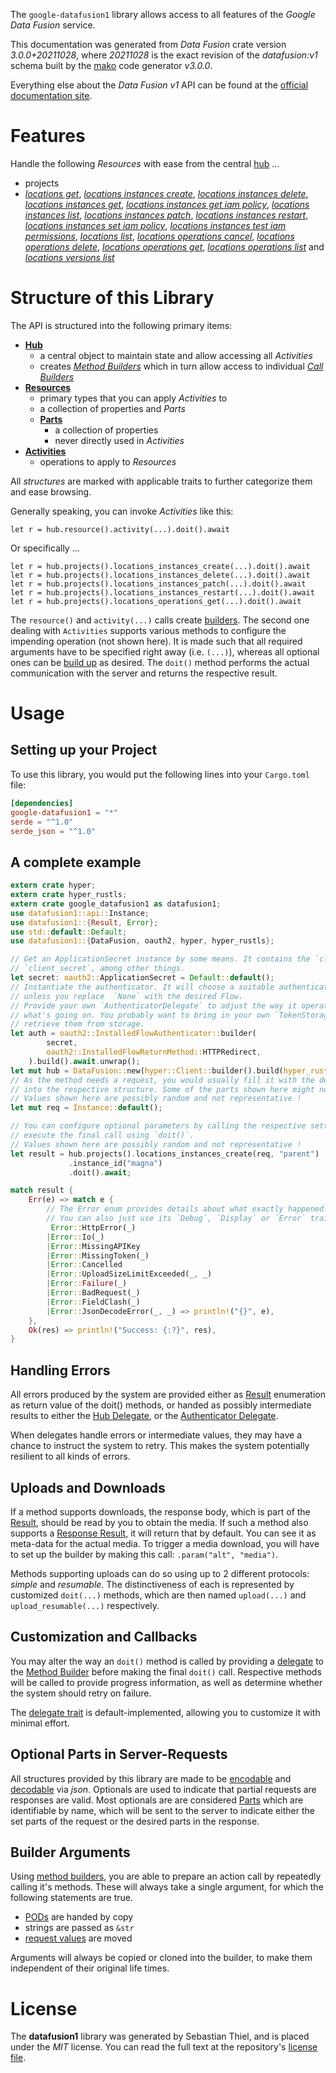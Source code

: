 <!---
DO NOT EDIT !
This file was generated automatically from 'src/mako/api/README.md.mako'
DO NOT EDIT !
-->
The `google-datafusion1` library allows access to all features of the *Google Data Fusion* service.

This documentation was generated from *Data Fusion* crate version *3.0.0+20211028*, where *20211028* is the exact revision of the *datafusion:v1* schema built by the [mako](http://www.makotemplates.org/) code generator *v3.0.0*.

Everything else about the *Data Fusion* *v1* API can be found at the
[official documentation site](https://cloud.google.com/data-fusion/docs).
# Features

Handle the following *Resources* with ease from the central [hub](https://docs.rs/google-datafusion1/3.0.0+20211028/google_datafusion1/DataFusion) ... 

* projects
 * [*locations get*](https://docs.rs/google-datafusion1/3.0.0+20211028/google_datafusion1/api::ProjectLocationGetCall), [*locations instances create*](https://docs.rs/google-datafusion1/3.0.0+20211028/google_datafusion1/api::ProjectLocationInstanceCreateCall), [*locations instances delete*](https://docs.rs/google-datafusion1/3.0.0+20211028/google_datafusion1/api::ProjectLocationInstanceDeleteCall), [*locations instances get*](https://docs.rs/google-datafusion1/3.0.0+20211028/google_datafusion1/api::ProjectLocationInstanceGetCall), [*locations instances get iam policy*](https://docs.rs/google-datafusion1/3.0.0+20211028/google_datafusion1/api::ProjectLocationInstanceGetIamPolicyCall), [*locations instances list*](https://docs.rs/google-datafusion1/3.0.0+20211028/google_datafusion1/api::ProjectLocationInstanceListCall), [*locations instances patch*](https://docs.rs/google-datafusion1/3.0.0+20211028/google_datafusion1/api::ProjectLocationInstancePatchCall), [*locations instances restart*](https://docs.rs/google-datafusion1/3.0.0+20211028/google_datafusion1/api::ProjectLocationInstanceRestartCall), [*locations instances set iam policy*](https://docs.rs/google-datafusion1/3.0.0+20211028/google_datafusion1/api::ProjectLocationInstanceSetIamPolicyCall), [*locations instances test iam permissions*](https://docs.rs/google-datafusion1/3.0.0+20211028/google_datafusion1/api::ProjectLocationInstanceTestIamPermissionCall), [*locations list*](https://docs.rs/google-datafusion1/3.0.0+20211028/google_datafusion1/api::ProjectLocationListCall), [*locations operations cancel*](https://docs.rs/google-datafusion1/3.0.0+20211028/google_datafusion1/api::ProjectLocationOperationCancelCall), [*locations operations delete*](https://docs.rs/google-datafusion1/3.0.0+20211028/google_datafusion1/api::ProjectLocationOperationDeleteCall), [*locations operations get*](https://docs.rs/google-datafusion1/3.0.0+20211028/google_datafusion1/api::ProjectLocationOperationGetCall), [*locations operations list*](https://docs.rs/google-datafusion1/3.0.0+20211028/google_datafusion1/api::ProjectLocationOperationListCall) and [*locations versions list*](https://docs.rs/google-datafusion1/3.0.0+20211028/google_datafusion1/api::ProjectLocationVersionListCall)




# Structure of this Library

The API is structured into the following primary items:

* **[Hub](https://docs.rs/google-datafusion1/3.0.0+20211028/google_datafusion1/DataFusion)**
    * a central object to maintain state and allow accessing all *Activities*
    * creates [*Method Builders*](https://docs.rs/google-datafusion1/3.0.0+20211028/google_datafusion1/client::MethodsBuilder) which in turn
      allow access to individual [*Call Builders*](https://docs.rs/google-datafusion1/3.0.0+20211028/google_datafusion1/client::CallBuilder)
* **[Resources](https://docs.rs/google-datafusion1/3.0.0+20211028/google_datafusion1/client::Resource)**
    * primary types that you can apply *Activities* to
    * a collection of properties and *Parts*
    * **[Parts](https://docs.rs/google-datafusion1/3.0.0+20211028/google_datafusion1/client::Part)**
        * a collection of properties
        * never directly used in *Activities*
* **[Activities](https://docs.rs/google-datafusion1/3.0.0+20211028/google_datafusion1/client::CallBuilder)**
    * operations to apply to *Resources*

All *structures* are marked with applicable traits to further categorize them and ease browsing.

Generally speaking, you can invoke *Activities* like this:

```Rust,ignore
let r = hub.resource().activity(...).doit().await
```

Or specifically ...

```ignore
let r = hub.projects().locations_instances_create(...).doit().await
let r = hub.projects().locations_instances_delete(...).doit().await
let r = hub.projects().locations_instances_patch(...).doit().await
let r = hub.projects().locations_instances_restart(...).doit().await
let r = hub.projects().locations_operations_get(...).doit().await
```

The `resource()` and `activity(...)` calls create [builders][builder-pattern]. The second one dealing with `Activities` 
supports various methods to configure the impending operation (not shown here). It is made such that all required arguments have to be 
specified right away (i.e. `(...)`), whereas all optional ones can be [build up][builder-pattern] as desired.
The `doit()` method performs the actual communication with the server and returns the respective result.

# Usage

## Setting up your Project

To use this library, you would put the following lines into your `Cargo.toml` file:

```toml
[dependencies]
google-datafusion1 = "*"
serde = "^1.0"
serde_json = "^1.0"
```

## A complete example

```Rust
extern crate hyper;
extern crate hyper_rustls;
extern crate google_datafusion1 as datafusion1;
use datafusion1::api::Instance;
use datafusion1::{Result, Error};
use std::default::Default;
use datafusion1::{DataFusion, oauth2, hyper, hyper_rustls};

// Get an ApplicationSecret instance by some means. It contains the `client_id` and 
// `client_secret`, among other things.
let secret: oauth2::ApplicationSecret = Default::default();
// Instantiate the authenticator. It will choose a suitable authentication flow for you, 
// unless you replace  `None` with the desired Flow.
// Provide your own `AuthenticatorDelegate` to adjust the way it operates and get feedback about 
// what's going on. You probably want to bring in your own `TokenStorage` to persist tokens and
// retrieve them from storage.
let auth = oauth2::InstalledFlowAuthenticator::builder(
        secret,
        oauth2::InstalledFlowReturnMethod::HTTPRedirect,
    ).build().await.unwrap();
let mut hub = DataFusion::new(hyper::Client::builder().build(hyper_rustls::HttpsConnector::with_native_roots()), auth);
// As the method needs a request, you would usually fill it with the desired information
// into the respective structure. Some of the parts shown here might not be applicable !
// Values shown here are possibly random and not representative !
let mut req = Instance::default();

// You can configure optional parameters by calling the respective setters at will, and
// execute the final call using `doit()`.
// Values shown here are possibly random and not representative !
let result = hub.projects().locations_instances_create(req, "parent")
             .instance_id("magna")
             .doit().await;

match result {
    Err(e) => match e {
        // The Error enum provides details about what exactly happened.
        // You can also just use its `Debug`, `Display` or `Error` traits
         Error::HttpError(_)
        |Error::Io(_)
        |Error::MissingAPIKey
        |Error::MissingToken(_)
        |Error::Cancelled
        |Error::UploadSizeLimitExceeded(_, _)
        |Error::Failure(_)
        |Error::BadRequest(_)
        |Error::FieldClash(_)
        |Error::JsonDecodeError(_, _) => println!("{}", e),
    },
    Ok(res) => println!("Success: {:?}", res),
}

```
## Handling Errors

All errors produced by the system are provided either as [Result](https://docs.rs/google-datafusion1/3.0.0+20211028/google_datafusion1/client::Result) enumeration as return value of
the doit() methods, or handed as possibly intermediate results to either the 
[Hub Delegate](https://docs.rs/google-datafusion1/3.0.0+20211028/google_datafusion1/client::Delegate), or the [Authenticator Delegate](https://docs.rs/yup-oauth2/*/yup_oauth2/trait.AuthenticatorDelegate.html).

When delegates handle errors or intermediate values, they may have a chance to instruct the system to retry. This 
makes the system potentially resilient to all kinds of errors.

## Uploads and Downloads
If a method supports downloads, the response body, which is part of the [Result](https://docs.rs/google-datafusion1/3.0.0+20211028/google_datafusion1/client::Result), should be
read by you to obtain the media.
If such a method also supports a [Response Result](https://docs.rs/google-datafusion1/3.0.0+20211028/google_datafusion1/client::ResponseResult), it will return that by default.
You can see it as meta-data for the actual media. To trigger a media download, you will have to set up the builder by making
this call: `.param("alt", "media")`.

Methods supporting uploads can do so using up to 2 different protocols: 
*simple* and *resumable*. The distinctiveness of each is represented by customized 
`doit(...)` methods, which are then named `upload(...)` and `upload_resumable(...)` respectively.

## Customization and Callbacks

You may alter the way an `doit()` method is called by providing a [delegate](https://docs.rs/google-datafusion1/3.0.0+20211028/google_datafusion1/client::Delegate) to the 
[Method Builder](https://docs.rs/google-datafusion1/3.0.0+20211028/google_datafusion1/client::CallBuilder) before making the final `doit()` call. 
Respective methods will be called to provide progress information, as well as determine whether the system should 
retry on failure.

The [delegate trait](https://docs.rs/google-datafusion1/3.0.0+20211028/google_datafusion1/client::Delegate) is default-implemented, allowing you to customize it with minimal effort.

## Optional Parts in Server-Requests

All structures provided by this library are made to be [encodable](https://docs.rs/google-datafusion1/3.0.0+20211028/google_datafusion1/client::RequestValue) and 
[decodable](https://docs.rs/google-datafusion1/3.0.0+20211028/google_datafusion1/client::ResponseResult) via *json*. Optionals are used to indicate that partial requests are responses 
are valid.
Most optionals are are considered [Parts](https://docs.rs/google-datafusion1/3.0.0+20211028/google_datafusion1/client::Part) which are identifiable by name, which will be sent to 
the server to indicate either the set parts of the request or the desired parts in the response.

## Builder Arguments

Using [method builders](https://docs.rs/google-datafusion1/3.0.0+20211028/google_datafusion1/client::CallBuilder), you are able to prepare an action call by repeatedly calling it's methods.
These will always take a single argument, for which the following statements are true.

* [PODs][wiki-pod] are handed by copy
* strings are passed as `&str`
* [request values](https://docs.rs/google-datafusion1/3.0.0+20211028/google_datafusion1/client::RequestValue) are moved

Arguments will always be copied or cloned into the builder, to make them independent of their original life times.

[wiki-pod]: http://en.wikipedia.org/wiki/Plain_old_data_structure
[builder-pattern]: http://en.wikipedia.org/wiki/Builder_pattern
[google-go-api]: https://github.com/google/google-api-go-client

# License
The **datafusion1** library was generated by Sebastian Thiel, and is placed 
under the *MIT* license.
You can read the full text at the repository's [license file][repo-license].

[repo-license]: https://github.com/Byron/google-apis-rsblob/main/LICENSE.md
